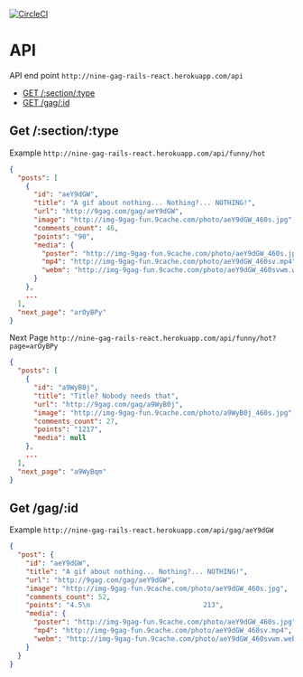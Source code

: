 [![CircleCI](https://circleci.com/gh/dimasjt/9gag-rails-react/tree/master.svg?style=svg)](https://circleci.com/gh/dimasjt/9gag-rails-react/tree/master)

# API
API end point `http://nine-gag-rails-react.herokuapp.com/api`
- [GET /:section/:type](#get-sectiontype)
- [GET /gag/:id](#get-gagid)

## Get /:section/:type
Example
`http://nine-gag-rails-react.herokuapp.com/api/funny/hot`
```json
{
  "posts": [
    {
      "id": "aeY9dGW",
      "title": "A gif about nothing... Nothing?... NOTHING!",
      "url": "http://9gag.com/gag/aeY9dGW",
      "image": "http://img-9gag-fun.9cache.com/photo/aeY9dGW_460s.jpg",
      "comments_count": 46,
      "points": "90",
      "media": {
        "poster": "http://img-9gag-fun.9cache.com/photo/aeY9dGW_460s.jpg",
        "mp4": "http://img-9gag-fun.9cache.com/photo/aeY9dGW_460sv.mp4",
        "webm": "http://img-9gag-fun.9cache.com/photo/aeY9dGW_460svwm.webm"
      }
    },
    ...
  ],
  "next_page": "arOyBPy"
}
```

Next Page
`http://nine-gag-rails-react.herokuapp.com/api/funny/hot?page=arOyBPy`
```json
{
  "posts": [
    {
      "id": "a9WyB0j",
      "title": "Title? Nobody needs that",
      "url": "http://9gag.com/gag/a9WyB0j",
      "image": "http://img-9gag-fun.9cache.com/photo/a9WyB0j_460s.jpg",
      "comments_count": 27,
      "points": "1217",
      "media": null
    },
    ...
  ],
  "next_page": "a9WyBqm"
}
```

## Get /gag/:id

Example
`http://nine-gag-rails-react.herokuapp.com/api/gag/aeY9dGW`

```json
{
  "post": {
    "id": "aeY9dGW",
    "title": "A gif about nothing... Nothing?... NOTHING!",
    "url": "http://9gag.com/gag/aeY9dGW",
    "image": "http://img-9gag-fun.9cache.com/photo/aeY9dGW_460s.jpg",
    "comments_count": 52,
    "points": "4.5\n                            213",
    "media": {
      "poster": "http://img-9gag-fun.9cache.com/photo/aeY9dGW_460s.jpg",
      "mp4": "http://img-9gag-fun.9cache.com/photo/aeY9dGW_460sv.mp4",
      "webm": "http://img-9gag-fun.9cache.com/photo/aeY9dGW_460svwm.webm"
    }
  }
}
```
